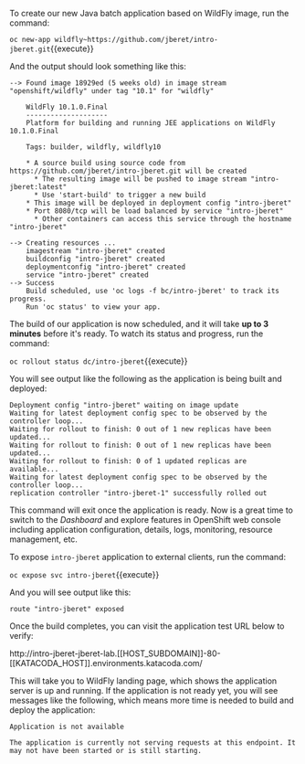 To create our new Java batch application based on WildFly image, run the command:

``oc new-app wildfly~https://github.com/jberet/intro-jberet.git``{{execute}}

And the output should look something like this:

```text
--> Found image 18929ed (5 weeks old) in image stream "openshift/wildfly" under tag "10.1" for "wildfly"

    WildFly 10.1.0.Final
    --------------------
    Platform for building and running JEE applications on WildFly 10.1.0.Final

    Tags: builder, wildfly, wildfly10

    * A source build using source code from https://github.com/jberet/intro-jberet.git will be created
      * The resulting image will be pushed to image stream "intro-jberet:latest"
      * Use 'start-build' to trigger a new build
    * This image will be deployed in deployment config "intro-jberet"
    * Port 8080/tcp will be load balanced by service "intro-jberet"
      * Other containers can access this service through the hostname "intro-jberet"

--> Creating resources ...
    imagestream "intro-jberet" created
    buildconfig "intro-jberet" created
    deploymentconfig "intro-jberet" created
    service "intro-jberet" created
--> Success
    Build scheduled, use 'oc logs -f bc/intro-jberet' to track its progress.
    Run 'oc status' to view your app.
```

The build of our application is now scheduled, and it will take **up to 3 minutes** before it's ready.
To watch its status and progress, run the command:

``oc rollout status dc/intro-jberet``{{execute}}

You will see output like the following as the application is being built and deployed:

```text
Deployment config "intro-jberet" waiting on image update
Waiting for latest deployment config spec to be observed by the controller loop...
Waiting for rollout to finish: 0 out of 1 new replicas have been updated...
Waiting for rollout to finish: 0 out of 1 new replicas have been updated...
Waiting for rollout to finish: 0 of 1 updated replicas are available...
Waiting for latest deployment config spec to be observed by the controller loop...
replication controller "intro-jberet-1" successfully rolled out
```

This command will exit once the application is ready.
Now is a great time to switch to the _Dashboard_ and explore features in OpenShift web console
including application configuration, details, logs, monitoring, resource management, etc.

To expose `intro-jberet` application to external clients, run the command:

``oc expose svc intro-jberet``{{execute}}

And you will see output like this:

```text
route "intro-jberet" exposed
```

Once the build completes, you can visit the application test URL below to verify:

http://intro-jberet-jberet-lab.[[HOST_SUBDOMAIN]]-80-[[KATACODA_HOST]].environments.katacoda.com/

This will take you to WildFly landing page, which shows the application server is up and running.
If the application is not ready yet, you will see messages like the following, which means more time
is needed to build and deploy the application:

```text
Application is not available

The application is currently not serving requests at this endpoint. It may not have been started or is still starting.
```